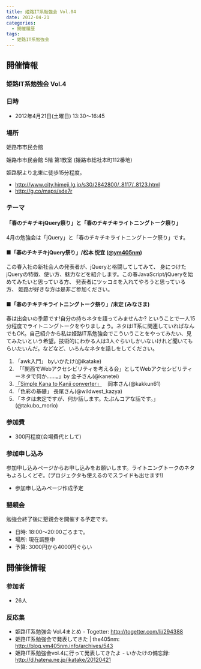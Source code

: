 ```yaml
---
title: 姫路IT系勉強会 Vol.04
date: 2012-04-21
categories:
  - 開催履歴
tags:
  - 姫路IT系勉強会
---
```


開催情報
--------

### 姫路IT系勉強会 Vol.4

### 日時

-   2012年4月21日(土曜日) 13:30～16:45

### 場所

姫路市市民会館

姫路市市民会館 5階 第1教室 (姫路市総社本町112番地)

姫路駅より北東に徒歩15分程度。

-   <http://www.city.himeji.lg.jp/s30/2842800/_8117/_8123.html>
-   <http://g.co/maps/sde7r>

### テーマ

#### 「春のチキチキjQuery祭り」と「春のチキチキライトニングトーク祭り」

4月の勉強会は「jQuery」と「春のチキチキライトニングトーク祭り」です。

#### ■「春のチキチキjQuery祭り」/松本 悦宜 ([@ym405nm](https://twitter.com/#%21/ym405nm))

この春入社の新社会人の発表者が、jQueryと格闘してしてみて、 身につけたjQueryの特徴、使い方、魅力などを紹介します。この春JavaScript/jQueryを始めてみたいと思っている方、 発表者にツッコミを入れてやろうと思っている方、 姫路が好きな方は是非ご参加ください。

#### ■「春のチキチキライトニングトーク祭り」/未定 (みなさま)

春は出会いの季節です!自分の持ちネタを語ってみませんか? ということで一人15分程度でライトニングトークをやりましょう。ネタはIT系に関連していればなんでもOK。自己紹介から私は姫路IT系勉強会でこういうことをやってみたい、見てみたいという希望。技術的にわかる人は3人ぐらいしかいないけれど聞いてもらいたいんだ。などなど、いろんなネタを話しをしてください。

1.  「awk入門」 byいかたけ(@ikatake)
2.   「「関西でWebアクセシビリティを考える会」としてWebアクセシビリティーネタで何か……。」by 金子さん(@kanetei)
3.  [「Simple Kana to Kanji converter」](http://www.slideshare.net/kakkun61/it-vol4-skk-12639748)    岡本さん(@kakkun61)
4.  「色彩の基礎」 長尾さん(@wildwest\_kazya)
5.  「ネタは未定ですが、何か話します。たぶんコアな話です。」(@takubo\_morio)

### 参加費

-   300円程度(会場費代として)

### 参加申し込み

参加申し込みページからお申し込みをお願いします。ライトニングトークのネタもよろしくどぞ。(プロジェクタも使えるのでスライドも出せます!)

-   参加申し込みページ作成予定

### 懇親会

勉強会終了後に懇親会を開催する予定です。

-   日時: 18:00〜20:00ごろまで。
-   場所: 現在調整中
-   予算: 3000円から4000円ぐらい

開催後情報
----------

### 参加者

-   26人

### 反応集

-   姫路IT系勉強会 Vol.4まとめ - Togetter: <http://togetter.com/li/294388>
-   姫路IT系勉強会で発表してきた | the405nm: <http://blog.ym405nm.info/archives/543>
-   姫路IT系勉強会vol.4に行って発表してきたよ - いかたけの備忘録: <http://d.hatena.ne.jp/ikatake/20120421>
